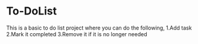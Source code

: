 # To-DoList
This is a basic to do list project where you can do the following,
1.Add task
2.Mark it completed
3.Remove it if it is no longer needed
